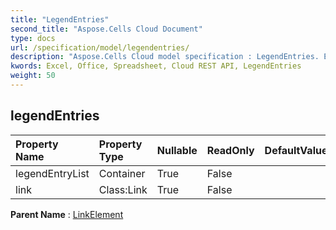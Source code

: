 ```yaml
---
title: "LegendEntries"
second_title: "Aspose.Cells Cloud Document"
type: docs
url: /specification/model/legendentries/
description: "Aspose.Cells Cloud model specification : LegendEntries. Effortlessly handle Excel and other spreadsheet documents with features like opening, generating, editing, splitting, merging, comparing, and converting."
kwords: Excel, Office, Spreadsheet, Cloud REST API, LegendEntries
weight: 50
---
```


## **legendEntries**

 

| Property Name | Property Type | Nullable |  ReadOnly | DefaultValue | Description | 
| :- | :- | :- |:- |  :- | :- |
| legendEntryList | Container | True |  False |  |  |  
| link | Class:Link | True |  False |  |  |  

**Parent Name** : [LinkElement](/specification/model/linkelement)

